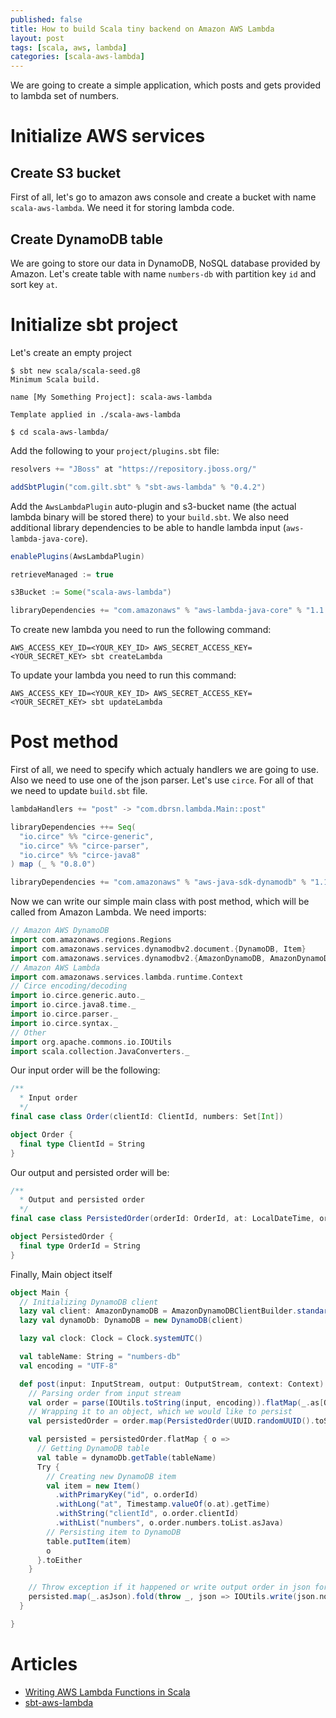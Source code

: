 ```yaml
---
published: false
title: How to build Scala tiny backend on Amazon AWS Lambda
layout: post
tags: [scala, aws, lambda]
categories: [scala-aws-lambda]
---
```


We are going to create a simple application, which posts and gets provided to lambda set of numbers.

# Initialize AWS services

## Create S3 bucket

First of all, let's go to amazon aws console and create a bucket with name `scala-aws-lambda`. We need it for storing lambda code.

## Create DynamoDB table

We are going to store our data in DynamoDB, NoSQL database provided by Amazon. Let's create table with name `numbers-db` with partition key `id` and sort key `at`.

# Initialize sbt project

Let's create an empty project
```
$ sbt new scala/scala-seed.g8
Minimum Scala build.

name [My Something Project]: scala-aws-lambda

Template applied in ./scala-aws-lambda

$ cd scala-aws-lambda/
```

Add the following to your `project/plugins.sbt` file:

```scala
resolvers += "JBoss" at "https://repository.jboss.org/"

addSbtPlugin("com.gilt.sbt" % "sbt-aws-lambda" % "0.4.2")
```

Add the `AwsLambdaPlugin` auto-plugin and s3-bucket name (the actual lambda binary will be stored there) to your `build.sbt`. We also need additional library dependencies to be able to handle lambda input (`aws-lambda-java-core`).

```scala
enablePlugins(AwsLambdaPlugin)

retrieveManaged := true

s3Bucket := Some("scala-aws-lambda")

libraryDependencies += "com.amazonaws" % "aws-lambda-java-core" % "1.1.0"
```

To create new lambda you need to run the following command:
```
AWS_ACCESS_KEY_ID=<YOUR_KEY_ID> AWS_SECRET_ACCESS_KEY=<YOUR_SECRET_KEY> sbt createLambda
```
To update your lambda you need to run this command:
```
AWS_ACCESS_KEY_ID=<YOUR_KEY_ID> AWS_SECRET_ACCESS_KEY=<YOUR_SECRET_KEY> sbt updateLambda
```

# Post method

First of all, we need to specify which actualy handlers we are going to use. Also we need to use one of the json parser. Let's use `circe`. For all of that we need to update `build.sbt` file.

```scala
lambdaHandlers += "post" -> "com.dbrsn.lambda.Main::post"

libraryDependencies ++= Seq(
  "io.circe" %% "circe-generic",
  "io.circe" %% "circe-parser",
  "io.circe" %% "circe-java8"
) map (_ % "0.8.0")

libraryDependencies += "com.amazonaws" % "aws-java-sdk-dynamodb" % "1.11.150"
```

Now we can write our simple main class with post method, which will be called from Amazon Lambda.
We need imports:

```scala
// Amazon AWS DynamoDB
import com.amazonaws.regions.Regions
import com.amazonaws.services.dynamodbv2.document.{DynamoDB, Item}
import com.amazonaws.services.dynamodbv2.{AmazonDynamoDB, AmazonDynamoDBClientBuilder}
// Amazon AWS Lambda
import com.amazonaws.services.lambda.runtime.Context
// Circe encoding/decoding
import io.circe.generic.auto._
import io.circe.java8.time._
import io.circe.parser._
import io.circe.syntax._
// Other
import org.apache.commons.io.IOUtils
import scala.collection.JavaConverters._
```

Our input order will be the following:

```scala
/**
  * Input order
  */
final case class Order(clientId: ClientId, numbers: Set[Int])

object Order {
  final type ClientId = String
}
```

Our output and persisted order will be:

```scala
/**
  * Output and persisted order
  */
final case class PersistedOrder(orderId: OrderId, at: LocalDateTime, order: Order)

object PersistedOrder {
  final type OrderId = String
}
```

Finally, Main object itself

```scala
object Main {
  // Initializing DynamoDB client
  lazy val client: AmazonDynamoDB = AmazonDynamoDBClientBuilder.standard().withRegion(Regions.US_EAST_1).build()
  lazy val dynamoDb: DynamoDB = new DynamoDB(client)

  lazy val clock: Clock = Clock.systemUTC()

  val tableName: String = "numbers-db"
  val encoding = "UTF-8"

  def post(input: InputStream, output: OutputStream, context: Context): Unit = {
    // Parsing order from input stream
    val order = parse(IOUtils.toString(input, encoding)).flatMap(_.as[Order])
    // Wrapping it to an object, which we would like to persist
    val persistedOrder = order.map(PersistedOrder(UUID.randomUUID().toString, LocalDateTime.now(clock), _))

    val persisted = persistedOrder.flatMap { o =>
      // Getting DynamoDB table
      val table = dynamoDb.getTable(tableName)
      Try {
        // Creating new DynamoDB item
        val item = new Item()
          .withPrimaryKey("id", o.orderId)
          .withLong("at", Timestamp.valueOf(o.at).getTime)
          .withString("clientId", o.order.clientId)
          .withList("numbers", o.order.numbers.toList.asJava)
        // Persisting item to DynamoDB
        table.putItem(item)
        o
      }.toEither
    }

    // Throw exception if it happened or write output order in json format otherwise
    persisted.map(_.asJson).fold(throw _, json => IOUtils.write(json.noSpaces, output, encoding))
  }

}
```


# Articles
* [Writing AWS Lambda Functions in Scala](https://aws.amazon.com/blogs/compute/writing-aws-lambda-functions-in-scala/)
* [sbt-aws-lambda](https://github.com/gilt/sbt-aws-lambda/blob/master/README.md)
